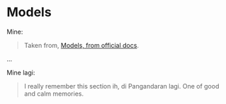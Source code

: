 # Models

Mine:
> Taken from, [Models, from official docs](https://docs.djangoproject.com/en/5.0/topics/db/models/).

...

Mine lagi:
> I really remember this section ih, di Pangandaran lagi. One of good and calm memories.
